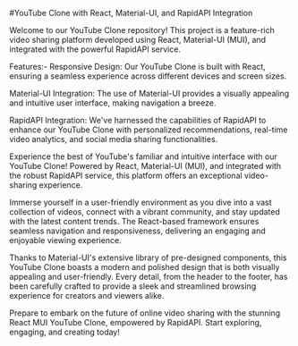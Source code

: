 #YouTube Clone with React, Material-UI, and RapidAPI Integration


Welcome to our YouTube Clone repository! This project is a feature-rich video sharing platform developed using React, Material-UI (MUI), and integrated with the powerful RapidAPI service.

Features:-
Responsive Design: Our YouTube Clone is built with React, ensuring a seamless experience across different devices and screen sizes.

Material-UI Integration: The use of Material-UI provides a visually appealing and intuitive user interface, making navigation a breeze.

RapidAPI Integration: We've harnessed the capabilities of RapidAPI to enhance our YouTube Clone with personalized recommendations, real-time video analytics, and social media sharing functionalities.

Experience the best of YouTube's familiar and intuitive interface with our YouTube Clone! Powered by React, Material-UI (MUI), and integrated with the robust RapidAPI service, this platform offers an exceptional video-sharing experience.

Immerse yourself in a user-friendly environment as you dive into a vast collection of videos, connect with a vibrant community, and stay updated with the latest content trends. The React-based framework ensures seamless navigation and responsiveness, delivering an engaging and enjoyable viewing experience.

Thanks to Material-UI's extensive library of pre-designed components, this YouTube Clone boasts a modern and polished design that is both visually appealing and user-friendly. Every detail, from the header to the footer, has been carefully crafted to provide a sleek and streamlined browsing experience for creators and viewers alike.

Prepare to embark on the future of online video sharing with the stunning React MUI YouTube Clone, empowered by RapidAPI. Start exploring, engaging, and creating today!



